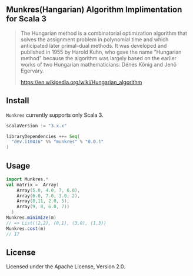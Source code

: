 ## Munkres(Hangarian) Algorithm Implimentation for Scala 3

> The Hungarian method is a combinatorial optimization algorithm that solves the assignment problem in polynomial time and which anticipated later primal–dual methods. It was developed and published in 1955 by Harold Kuhn, who gave the name "Hungarian method" because the algorithm was largely based on the earlier works of two Hungarian mathematicians: Dénes Kőnig and Jenő Egerváry.
>
> https://en.wikipedia.org/wiki/Hungarian_algorithm

## Install

`Munkres` currently supports only Scala 3.

```scala
scalaVersion := "3.x.x"

libraryDependencies ++= Seq(
  "dev.i10416" %% "munkres" % "0.0.1"
)
```
## Usage

```scala
import Munkres.*
val matrix =  Array(
    Array(5.0, 4.0, 7, 6.0),
    Array(6.0, 7.0, 3.0, 2),
    Array(8,11, 2.0, 5),
    Array(9, 8, 6.0, 7))
  )
Munkres.minimize(m)
// => List((2,2), (0,1), (3,0), (1,3))
Munkres.cost(m)
// 17
```

## License
Licensed under the Apache License, Version 2.0.

